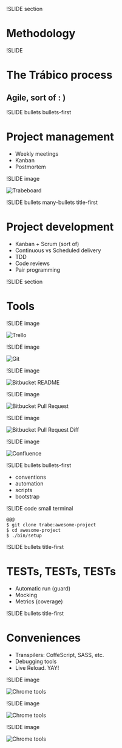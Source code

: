!SLIDE section

# Methodology

!SLIDE

# The Trábico process

## Agile, sort of __: )__

!SLIDE bullets bullets-first

# Project management

* Weekly meetings
* Kanban
* Postmortem

!SLIDE image

![Trabeboard](trabeboard.png)

<!--
  Columnas, restricciones, calles
  Indicadores: más proyectos en desarrollo de personal. Mala cosa.
-->


!SLIDE bullets many-bullets title-first

# Project development

* Kanban + Scrum (sort of)
* Continuous vs Scheduled delivery
* TDD
* Code reviews
* Pair programming

<!--
  Code review: presencial vs Bitbucket
  Pair programming: problemas chungos, formación, cansancio y ganas de no hacer nada a solas xD
-->

!SLIDE section

# Tools

!SLIDE image

![Trello](trello.png)

!SLIDE image

![Git](git_lol.png)

<!--
  Hablar de gitflow vs githubflow
-->


!SLIDE image

![Bitbucket README](bitbucket_readme.png)

!SLIDE image

![Bitbucket Pull Request](bitbucket_pull_request.png)

!SLIDE image

![Bitbucket Pull Request Diff](bitbucket_pull_request_code.png)

<!--
  Diffs y comentarios permiten code reviews asíncronas y remotas
-->

!SLIDE image

![Confluence](confluence.png)

<!--
  Compartir conocimiento. Preferir que el conocimiento específico 
  esté como parte del README del proyecto o similar.
-->

!SLIDE bullets bullets-first

* conventions
* automation
* scripts
* bootstrap

<!--
  Enforcing de convenciones de código comunes, etc. Entornos parecidos, herramientas y plugins comunes. .dotfiles en github
  Automatización de todo lo posible, setup, despliegue, tareas de mantenimiento
  Hacemos scripts. -> Repositorio de scripts compartido
  Facilitar el bootstrap del proyecto: README + script setup
-->

!SLIDE code small terminal

    @@@
    $ git clone trabe:awesome-project
    $ cd awesome-project
    $ ./bin/setup


!SLIDE bullets title-first
# TESTs, TESTs, TESTs

* Automatic run (guard)
* Mocking
* Metrics (coverage)

<!--
  Tests guiados por mocks, llevan al buen diseño
  Mock, Factorias, Mock de 3rd parties, coverage
  ¿¿Mockists vs State-ist??
  Deberíamos tener CI  (-_- U)
-->

!SLIDE bullets title-first
# Conveniences

* Transpilers: CoffeScript, SASS, etc.
* Debugging tools
* Live Reload. YAY!

<!--
  En función de la tecnología usamos herramientas
  transpilers: escritura eficiente. Ojo al debug
  mezclar: ej. sprokets + SASS en J2EE
-->

!SLIDE image

![Chrome tools](chrome_tools_dom.png)

!SLIDE image

![Chrome tools](chrome_tools_debugger.png)

!SLIDE image

![Chrome tools](chrome_tools_network.png)

